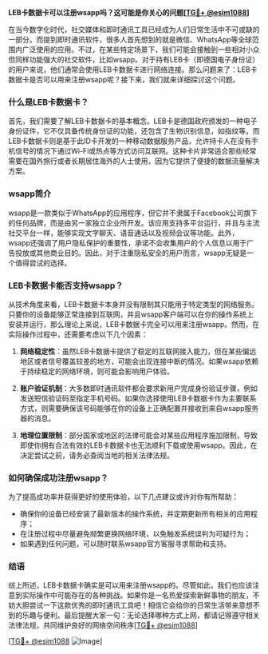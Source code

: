 **LEB卡数据卡可以注册wsapp吗？这可能是你关心的问题[[TG💪+ @esim1088](https://t.me/s/esim1088)]**

在当今数字化时代，社交媒体和即时通讯工具已经成为人们日常生活中不可或缺的一部分。而提到即时通讯软件，很多人首先想到的就是微信、WhatsApp等全球范围内广泛使用的应用。不过，在某些特定场景下，我们可能会接触到一些相对小众但同样功能强大的社交软件，比如wsapp。对于持有LEB卡（即德国电子身份证）的用户来说，他们通常会使用LEB卡数据卡进行网络连接。那么问题来了：LEB卡数据卡是否可以用来注册wsapp呢？接下来，我们就来详细探讨这个问题。

### 什么是LEB卡数据卡？

首先，我们需要了解LEB卡数据卡的基本概念。LEB卡是德国政府颁发的一种电子身份证件，它不仅具备传统身份证的功能，还包含了生物识别信息，如指纹等。而LEB卡数据卡则是基于此ID卡开发的一种移动数据服务产品，允许持卡人在没有手机信号的情况下通过Wi-Fi或热点等方式访问互联网。这种卡片非常适合那些经常需要在国外旅行或者长期居住海外的人士使用，因为它提供了便捷的数据流量解决方案。

### wsapp简介

wsapp是一款类似于WhatsApp的应用程序，但它并不隶属于Facebook公司旗下的任何品牌，而是由另一家独立企业所开发。该应用支持多平台运行，并且与主流社交平台一样，能够实现文字聊天、语音通话以及视频会议等功能。此外，wsapp还强调了用户隐私保护的重要性，承诺不会收集用户的个人信息以用于广告投放或其他商业目的。因此，对于注重隐私安全的用户而言，wsapp无疑是一个值得尝试的选择。

### LEB卡数据卡能否支持wsapp？

从技术角度来看，LEB卡数据卡本身并没有限制其只能用于特定类型的网络服务。只要你的设备能够正常连接到互联网，并且wsapp客户端可以在你的操作系统上安装并运行，那么理论上来说，LEB卡数据卡完全可以用来注册wsapp。然而，在实际操作过程中，还需要考虑以下几个因素：

1. **网络稳定性**：虽然LEB卡数据卡提供了稳定的互联网接入能力，但在某些偏远地区或者信号覆盖较差的地方，可能会出现连接中断的情况。如果wsapp依赖于持续稳定的网络环境，则可能会影响用户体验。
   
2. **账户验证机制**：大多数即时通讯软件都会要求新用户完成身份验证步骤，例如发送短信验证码至指定手机号码。如果你选择使用LEB卡数据卡作为主要联系方式，则需要确保该号码能够在你的设备上正确配置并接收到来自wsapp服务器的消息。
   
3. **地理位置限制**：部分国家或地区的法律可能会对某些应用程序施加限制，导致即使你拥有合法有效的LEB卡数据卡也无法顺利下载或使用wsapp。因此，在决定尝试之前，请务必查阅当地的相关法律法规。

### 如何确保成功注册wsapp？

为了提高成功率并获得更好的使用体验，以下几点建议或许对你有所帮助：

- 确保你的设备已经安装了最新版本的操作系统，并定期更新所有相关的应用程序；
- 在注册过程中尽量避免频繁更换网络环境，以免触发系统误判为可疑行为；
- 如果遇到任何问题，可以随时联系wsapp官方客服寻求帮助和支持。

### 结语

综上所述，LEB卡数据卡确实是可以用来注册wsapp的。尽管如此，我们也应该注意到实际操作中可能存在的各种挑战。如果你是一名热爱探索新鲜事物的朋友，不妨大胆尝试一下这款优秀的即时通讯工具吧！相信它会给你的日常生活带来意想不到的乐趣与便利。最后提醒大家一句：无论选择哪种方式上网，都请记得遵守相关法律法规，共同维护良好的网络空间秩序[[TG💪+ @esim1088](https://t.me/s/esim1088)] 

[[TG💪+ @esim1088](https://t.me/s/esim1088) ![Image](https://i.postimg.cc/4NQfJmqS/Snipaste-2025-05-13-00-14-12.png)]